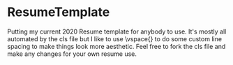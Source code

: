 # ResumeTemplate
Putting my current 2020 Resume template for anybody to use. It's mostly all automated by the cls file but I like to use \vspace{} to do some custom line spacing to make things look more aesthetic. Feel free to fork the cls file and make any changes for your own resume use.
